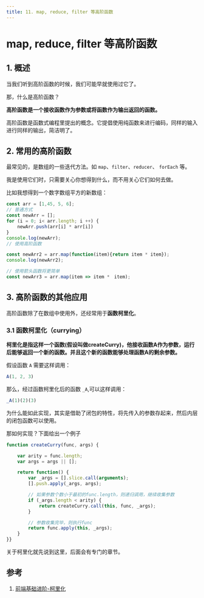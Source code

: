 ```yaml
---
title: 11. map, reduce, filter 等高阶函数
---
```

# map, reduce, filter 等高阶函数

## 1. 概述

当我们听到高阶函数的时候，我们可能早就使用过它了。

那，什么是高阶函数？

**高阶函数是一个接收函数作为参数或将函数作为输出返回的函数。**

高阶函数是函数式编程里提出的概念。它提倡使用纯函数来进行编码，同样的输入进行同样的输出，简洁明了。


## 2. 常用的高阶函数

最常见的，是数组的一些迭代方法。如 `map`、`filter`、`reducer`、 `forEach` 等。

我是使用它们时，只需要关心你想得到什么，而不用关心它们如何去做。

比如我想得到一个数字数组平方的新数组：

```js
const arr = [1,45, 5, 6];
// 普通方式
const newArr = [];
for (i = 0; i< arr.length; i ++) {
    newArr.push(arr[i] * arr[i])
}
console.log(newArr);
// 使用高阶函数

const newArr2 = arr.map(function(item){return item * item});
console.log(newArr2);

// 使用箭头函数将更简单
const newArr3 = arr.map(item => item *　item);
```

## 3. 高阶函数的其他应用

高阶函数除了在数组中使用外，还经常用于**函数柯里化**。

### 3.1 函数柯里化（currying）

**柯里化是指这样一个函数(假设叫做createCurry)，他接收函数A作为参数，运行后能够返回一个新的函数。并且这个新的函数能够处理函数A的剩余参数。**

假设函数 `A` 需要这样调用：

```js
A(1, 2, 3)
```
那么，经过函数柯里化后的函数 `_A`,可以这样调用：

```js
_A(1)(2)(3)
```
为什么能如此实现，其实是借助了闭包的特性，将先传入的参数存起来，然后内层的闭包函数可以使用。

那如何实现？下面给出一个例子

```js
function createCurry(func, args) {

    var arity = func.length;
    var args = args || [];

    return function() {
        var _args = [].slice.call(arguments);
        [].push.apply(_args, args);

        // 如果参数个数小于最初的func.length，则递归调用，继续收集参数
        if (_args.length < arity) {
            return createCurry.call(this, func, _args);
        }

        // 参数收集完毕，则执行func
        return func.apply(this, _args);
    }
}}

```

关于柯里化就先说到这里，后面会有专门的章节。

## 参考

1. [前端基础进阶-柯里化](https://yangbo5207.github.io/wutongluo/ji-chu-jin-jie-xi-lie/ba-3001-ke-li-hua.html)